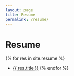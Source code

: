 ```yaml
---
layout: page
title: Resume
permalink: /resume/
---
```


# Resume

{% for res in site.resume %}
- [{{ res.title }}]({{res.url}})
{% endfor %}

